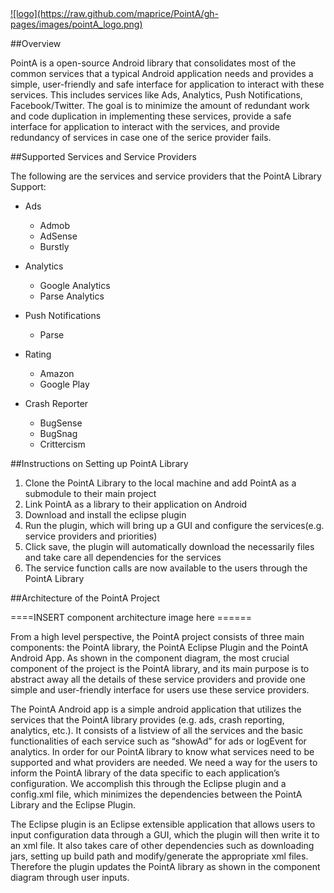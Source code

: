 <a href="http://maprice.github.io/PointA/">
![logo](https://raw.github.com/maprice/PointA/gh-pages/images/pointA_logo.png)
</a>

##Overview

PointA is a open-source Android library that consolidates most of the common services that a typical Android application needs and provides a simple, user-friendly and safe interface for application to interact with these services. This includes services like Ads, Analytics, Push Notifications, Facebook/Twitter. The goal is to minimize the amount of redundant work and code duplication in implementing these services, provide a safe interface for application to interact with the services, and provide redundancy of services in case one of the serice provider fails.


##Supported Services and Service Providers

The following are the services and service providers that the PointA Library Support:

* Ads
  - Admob
  - AdSense
  - Burstly

* Analytics
  - Google Analytics
  - Parse Analytics

* Push Notifications
  - Parse  

* Rating
  - Amazon
  - Google Play

* Crash Reporter
  - BugSense
  - BugSnag
  - Crittercism
  

##Instructions on Setting up PointA Library

1. Clone the PointA Library to the local machine and add PointA as a submodule to their main project
2. Link PointA as a library to their application on Android
3. Download and install the eclipse plugin
4. Run the plugin, which will bring up a GUI and configure the services(e.g. service providers and priorities)
5. Click save, the plugin will automatically download the necessarily files and take care all dependencies for the services
6. The service function calls are now available to the users through the PointA Library


##Architecture of the PointA Project 

====INSERT component architecture image here ======


From a high level perspective, the PointA project consists of three main components: the PointA library, the PointA Eclipse Plugin and the PointA Android App. As shown in the component diagram, the most crucial component of the  project is the PointA library, and its main purpose is to abstract away all the details of these service providers and provide one simple and user-friendly interface for users use these service providers.  

The PointA Android app is a simple android application that utilizes the services that the PointA library provides (e.g. ads, crash reporting, analytics, etc.). It consists of a listview of all the services and the basic functionalities of each service such as “showAd” for ads or logEvent for analytics. In order for our PointA library to know what services need to be supported and what providers are needed. We need a way for the users to inform the PointA library of the data specific to each application’s configuration. We accomplish this through the Eclipse plugin and a config.xml file, which minimizes the dependencies between the PointA Library and the Eclipse Plugin. 

The Eclipse plugin is an Eclipse extensible application that allows users to input configuration data through a GUI, which the plugin will then write it to an xml file. It also takes care of other dependencies such as downloading jars, setting up build path and modify/generate the appropriate xml files. Therefore the plugin updates the PointA library as shown in the component diagram through user inputs.



















